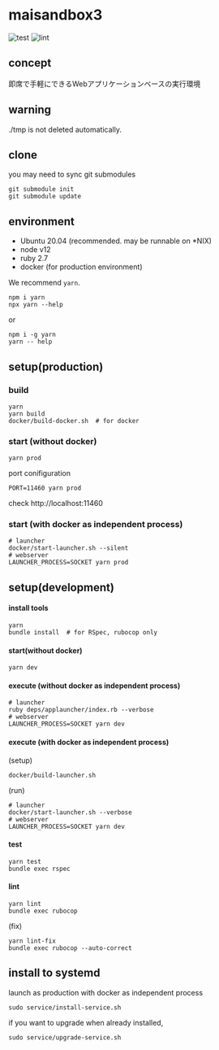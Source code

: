 # maisandbox3

![test](https://github.com/buyoh/maisandbox3/workflows/test/badge.svg)
![lint](https://github.com/buyoh/maisandbox3/workflows/lint/badge.svg)

## concept

即席で手軽にできるWebアプリケーションベースの実行環境

## warning

./tmp is not deleted automatically.

## clone

you may need to sync git submodules

```
git submodule init
git submodule update
```

## environment

- Ubuntu 20.04 (recommended. may be runnable on *NIX)
- node v12
- ruby 2.7
- docker (for production environment)

We recommend `yarn`.

```
npm i yarn
npx yarn --help
```

or

```
npm i -g yarn
yarn -- help
```

## setup(production)

### build

```
yarn
yarn build
docker/build-docker.sh  # for docker
```

### start (without docker)

```
yarn prod
```

port conifiguration

```
PORT=11460 yarn prod
```

check http://localhost:11460

### start (with docker as independent process)

```
# launcher
docker/start-launcher.sh --silent
# webserver
LAUNCHER_PROCESS=SOCKET yarn prod
```

## setup(development)

#### install tools

```
yarn
bundle install  # for RSpec, rubocop only
```

#### start(without docker)

```
yarn dev
```

#### execute (without docker as independent process)

```
# launcher
ruby deps/applauncher/index.rb --verbose
# webserver
LAUNCHER_PROCESS=SOCKET yarn dev
```


#### execute (with docker as independent process)

(setup)
```
docker/build-launcher.sh
```

(run)

```
# launcher
docker/start-launcher.sh --verbose
# webserver
LAUNCHER_PROCESS=SOCKET yarn dev
```

#### test

```
yarn test
bundle exec rspec
```

#### lint

```
yarn lint
bundle exec rubocop
```

(fix)

```
yarn lint-fix
bundle exec rubocop --auto-correct
```

## install to systemd

launch as production with docker as independent process

```
sudo service/install-service.sh
```

if you want to upgrade when already installed,

```
sudo service/upgrade-service.sh
```
